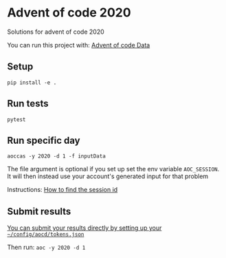 # Advent of code 2020
Solutions for advent of code 2020

You can run this project with: [Advent of code Data](https://github.com/wimglenn/advent-of-code-data)


## Setup

`
pip install -e .
`





## Run tests
```pytest```





## Run specific day
```aoccas -y 2020 -d 1 -f inputData```

The file argument is optional if you set up set the env variable `AOC_SESSION`. It will then instead use your account's generated input for that problem

Instructions: [How to find the session id](https://github.com/wimglenn/advent-of-code-wim/issues/1) 




## Submit results
 [You can submit your results directly by setting up your  `~/config/aocd/tokens.json`](https://github.com/wimglenn/advent-of-code-data#verify-your-code-against-multiple-different-inputs)

Then run: `aoc -y 2020 -d 1`